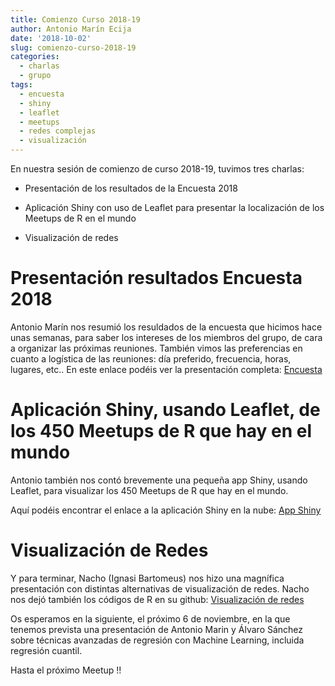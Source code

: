 ```yaml
---
title: Comienzo Curso 2018-19
author: Antonio Marín Ecija
date: '2018-10-02'
slug: comienzo-curso-2018-19
categories: 
  - charlas
  - grupo
tags:
  - encuesta
  - shiny
  - leaflet
  - meetups
  - redes complejas
  - visualización
---
```



En nuestra sesión de comienzo de curso 2018-19, tuvimos tres charlas:

  - Presentación de los resultados de la Encuesta 2018
  
  - Aplicación Shiny con uso de Leaflet para presentar la localización de los Meetups de R en el mundo
  
  - Visualización de redes

# Presentación resultados Encuesta 2018

Antonio Marín nos resumió los resuldados de la encuesta que hicimos hace unas semanas, para saber los intereses de los miembros del grupo, de cara a organizar las próximas reuniones. También vimos las preferencias en cuanto a logística de las reuniones: día preferido, frecuencia, horas, lugares, etc..
En este enlace podéis ver la presentación completa: [Encuesta](https://github.com/amezet/SevillaR_02Oct18/blob/master/Resultados%20Encuesta%20SevillaR%20-%202018.pdf)

# Aplicación Shiny, usando Leaflet, de los 450 Meetups de R que hay en el mundo

Antonio también nos contó brevemente una pequeña app Shiny, usando Leaflet, para visualizar los 450 Meetups de R que hay en el mundo.

Aquí podéis encontrar el enlace a la aplicación Shiny en la nube: [App Shiny](https://amezet.shinyapps.io/Meetups_R_World/)

# Visualización de Redes

Y para terminar, Nacho (Ignasi Bartomeus) nos hizo una magnífica presentación con distintas alternativas de visualización de redes.
Nacho nos dejó también los códigos de R en su github: [Visualización de redes](https://github.com/SevillaR/NtwViz)

Os esperamos en la siguiente, el próximo 6 de noviembre, en la que tenemos prevista una presentación de Antonio Marin y Álvaro Sánchez sobre técnicas avanzadas de regresión con Machine Learning, incluida regresión cuantil.

Hasta el próximo Meetup !!
